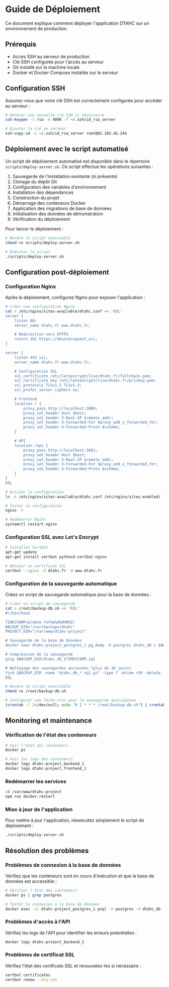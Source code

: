 # Guide de Déploiement

Ce document explique comment déployer l'application DTAHC sur un environnement de production.

## Prérequis

- Accès SSH au serveur de production
- Clé SSH configurée pour l'accès au serveur
- Git installé sur la machine locale
- Docker et Docker Compose installés sur le serveur

## Configuration SSH

Assurez-vous que votre clé SSH est correctement configurée pour accéder au serveur :

```bash
# Générer une nouvelle clé SSH si nécessaire
ssh-keygen -t rsa -b 4096 -f ~/.ssh/id_rsa_server

# Ajouter la clé au serveur
ssh-copy-id -i ~/.ssh/id_rsa_server root@82.165.42.244
```

## Déploiement avec le script automatisé

Un script de déploiement automatisé est disponible dans le répertoire `scripts/deploy-server.sh`. Ce script effectue les opérations suivantes :

1. Sauvegarde de l'installation existante (si présente)
2. Clonage du dépôt Git
3. Configuration des variables d'environnement
4. Installation des dépendances
5. Construction du projet
6. Démarrage des conteneurs Docker
7. Application des migrations de base de données
8. Initialisation des données de démonstration
9. Vérification du déploiement

Pour lancer le déploiement :

```bash
# Rendre le script exécutable
chmod +x scripts/deploy-server.sh

# Exécuter le script
./scripts/deploy-server.sh
```

## Configuration post-déploiement

### Configuration Nginx

Après le déploiement, configurez Nginx pour exposer l'application :

```bash
# Créer une configuration Nginx
cat > /etc/nginx/sites-available/dtahc.conf << 'EOL'
server {
    listen 80;
    server_name dtahc.fr www.dtahc.fr;

    # Redirection vers HTTPS
    return 301 https://$host$request_uri;
}

server {
    listen 443 ssl;
    server_name dtahc.fr www.dtahc.fr;

    # Configuration SSL
    ssl_certificate /etc/letsencrypt/live/dtahc.fr/fullchain.pem;
    ssl_certificate_key /etc/letsencrypt/live/dtahc.fr/privkey.pem;
    ssl_protocols TLSv1.2 TLSv1.3;
    ssl_prefer_server_ciphers on;

    # Frontend
    location / {
        proxy_pass http://localhost:3000;
        proxy_set_header Host $host;
        proxy_set_header X-Real-IP $remote_addr;
        proxy_set_header X-Forwarded-For $proxy_add_x_forwarded_for;
        proxy_set_header X-Forwarded-Proto $scheme;
    }

    # API
    location /api {
        proxy_pass http://localhost:3001;
        proxy_set_header Host $host;
        proxy_set_header X-Real-IP $remote_addr;
        proxy_set_header X-Forwarded-For $proxy_add_x_forwarded_for;
        proxy_set_header X-Forwarded-Proto $scheme;
    }
}
EOL

# Activer la configuration
ln -s /etc/nginx/sites-available/dtahc.conf /etc/nginx/sites-enabled/

# Tester la configuration
nginx -t

# Redémarrer Nginx
systemctl restart nginx
```

### Configuration SSL avec Let's Encrypt

```bash
# Installer Certbot
apt-get update
apt-get install certbot python3-certbot-nginx

# Obtenir un certificat SSL
certbot --nginx -d dtahc.fr -d www.dtahc.fr
```

### Configuration de la sauvegarde automatique

Créez un script de sauvegarde automatique pour la base de données :

```bash
# Créer un script de sauvegarde
cat > /root/backup-db.sh << 'EOL'
#!/bin/bash

TIMESTAMP=$(date +%Y%m%d%H%M%S)
BACKUP_DIR="/var/backups/dtahc"
PROJECT_DIR="/var/www/dtahc-project"

# Sauvegarde de la base de données
docker exec dtahc-project_postgres_1 pg_dump -U postgres dtahc_db > $BACKUP_DIR/dtahc_db_$TIMESTAMP.sql

# Compression de la sauvegarde
gzip $BACKUP_DIR/dtahc_db_$TIMESTAMP.sql

# Nettoyage des sauvegardes anciennes (plus de 30 jours)
find $BACKUP_DIR -name "dtahc_db_*.sql.gz" -type f -mtime +30 -delete
EOL

# Rendre le script exécutable
chmod +x /root/backup-db.sh

# Configurer une tâche cron pour la sauvegarde quotidienne
(crontab -l 2>/dev/null; echo "0 2 * * * /root/backup-db.sh") | crontab -
```

## Monitoring et maintenance

### Vérification de l'état des conteneurs

```bash
# Voir l'état des conteneurs
docker ps

# Voir les logs des conteneurs
docker logs dtahc-project_backend_1
docker logs dtahc-project_frontend_1
```

### Redémarrer les services

```bash
cd /var/www/dtahc-project
npm run docker:restart
```

### Mise à jour de l'application

Pour mettre à jour l'application, réexécutez simplement le script de déploiement :

```bash
./scripts/deploy-server.sh
```

## Résolution des problèmes

### Problèmes de connexion à la base de données

Vérifiez que les conteneurs sont en cours d'exécution et que la base de données est accessible :

```bash
# Vérifier l'état des conteneurs
docker ps | grep postgres

# Tester la connexion à la base de données
docker exec -it dtahc-project_postgres_1 psql -U postgres -d dtahc_db -c "\l"
```

### Problèmes d'accès à l'API

Vérifiez les logs de l'API pour identifier les erreurs potentielles :

```bash
docker logs dtahc-project_backend_1
```

### Problèmes de certificat SSL

Vérifiez l'état des certificats SSL et renouvelez-les si nécessaire :

```bash
certbot certificates
certbot renew --dry-run
```